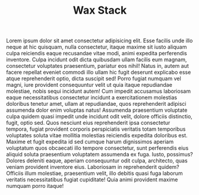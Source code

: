 ---
---

<body>
  <div class="wrapper">
    <header>
      <div class="background"></div>
      <div class="foreground"></div>
      <h1 class="title">Wax Stack</h1>
    </header>
    <section>
      Lorem ipsum dolor sit amet consectetur adipisicing elit. Esse facilis unde
      illo neque at hic quisquam, nulla consectetur, itaque maxime sit iusto
      aliquam culpa reiciendis eaque recusandae vitae modi, animi expedita
      perferendis inventore. Culpa incidunt odit dicta quibusdam ullam facilis
      eum magnam, consectetur voluptates praesentium, pariatur eos nihil! Natus
      in, autem aut facere repellat eveniet commodi illo ullam hic fugit
      deserunt explicabo esse atque reprehenderit optio, dicta suscipit sed!
      Porro fugiat numquam vel magni, iure provident consequuntur velit ut quia
      itaque repudiandae molestiae, nobis sequi incidunt autem! Cum impedit
      accusamus laboriosam eaque necessitatibus consectetur incidunt a
      exercitationem molestias doloribus tenetur amet, ullam at repudiandae,
      quos reprehenderit adipisci assumenda dolor enim voluptas natus! Assumenda
      praesentium voluptate culpa quidem quasi impedit unde incidunt odit velit,
      dolore officiis distinctio, fugit, optio sed. Quos nesciunt eius
      reprehenderit ipsa consectetur tempora, fugiat provident corporis
      perspiciatis veritatis totam temporibus voluptates soluta vitae mollitia
      molestias reiciendis expedita doloribus est. Maxime et fugit expedita id
      sed cumque harum dignissimos aperiam voluptatum quos obcaecati illo
      tempore consectetur, sunt perferendis eius aliquid soluta praesentium
      voluptatem assumenda ex fuga. Iusto, possimus? Dolores deleniti eaque,
      aperiam consequuntur odit culpa, architecto, quas veniam provident
      inventore eius. Laboriosam in reprehenderit quidem? Officiis illum
      molestiae, praesentium velit, illo debitis quasi fuga laborum veritatis
      necessitatibus fugiat cupiditate! Quia animi provident maxime numquam
      porro itaque!
    </section>
  </div>
</body>